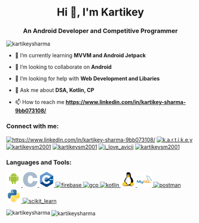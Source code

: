 <h1 align="center">Hi 👋, I'm Kartikey</h1>
<h3 align="center">An Android Developer and Competitive Programmer</h3>

<p align="left"> <img src="https://komarev.com/ghpvc/?username=kartikeysharma&label=Profile%20views&color=0e75b6&style=flat" alt="kartikeysharma" /> </p>

- 🌱 I’m currently learning **MVVM and Android Jetpack**

- 👯 I’m looking to collaborate on **Android**

- 🤝 I’m looking for help with **Web Development and Libaries**

- 💬 Ask me about **DSA, Kotlin, CP**

- 📫 How to reach me **https://www.linkedin.com/in/kartikey-sharma-9bb073108/**

<h3 align="left">Connect with me:</h3>
<p align="left">
<a href="https://linkedin.com/in/https://www.linkedin.com/in/kartikey-sharma-9bb073108/" target="blank"><img align="center" src="https://cdn.jsdelivr.net/npm/simple-icons@3.0.1/icons/linkedin.svg" alt="https://www.linkedin.com/in/kartikey-sharma-9bb073108/" height="30" width="40" /></a>
<a href="https://instagram.com/k.a.r.t.i.k.e.y" target="blank"><img align="center" src="https://cdn.jsdelivr.net/npm/simple-icons@3.0.1/icons/instagram.svg" alt="k.a.r.t.i.k.e.y" height="30" width="40" /></a>
<a href="https://www.codechef.com/users/kartikeysm2001" target="blank"><img align="center" src="https://cdn.jsdelivr.net/npm/simple-icons@3.1.0/icons/codechef.svg" alt="kartikeysm2001" height="30" width="40" /></a>
<a href="https://www.hackerrank.com/kartikeysm2001" target="blank"><img align="center" src="https://cdn.jsdelivr.net/npm/simple-icons@3.0.1/icons/hackerrank.svg" alt="kartikeysm2001" height="30" width="40" /></a>
<a href="https://codeforces.com/profile/i_love_avicii" target="blank"><img align="center" src="https://cdn.jsdelivr.net/npm/simple-icons@3.0.1/icons/codeforces.svg" alt="i_love_avicii" height="30" width="40" /></a>
<a href="https://www.leetcode.com/kartikeysm2001" target="blank"><img align="center" src="https://cdn.jsdelivr.net/npm/simple-icons@3.0.1/icons/leetcode.svg" alt="kartikeysm2001" height="30" width="40" /></a>
</p>

<h3 align="left">Languages and Tools:</h3>
<p align="left"> <a href="https://developer.android.com" target="_blank"> <img src="https://raw.githubusercontent.com/devicons/devicon/master/icons/android/android-original-wordmark.svg" alt="android" width="40" height="40"/> </a> <a href="https://www.cprogramming.com/" target="_blank"> <img src="https://raw.githubusercontent.com/devicons/devicon/master/icons/c/c-original.svg" alt="c" width="40" height="40"/> </a> <a href="https://www.w3schools.com/cpp/" target="_blank"> <img src="https://raw.githubusercontent.com/devicons/devicon/master/icons/cplusplus/cplusplus-original.svg" alt="cplusplus" width="40" height="40"/> </a> <a href="https://firebase.google.com/" target="_blank"> <img src="https://www.vectorlogo.zone/logos/firebase/firebase-icon.svg" alt="firebase" width="40" height="40"/> </a> <a href="https://cloud.google.com" target="_blank"> <img src="https://www.vectorlogo.zone/logos/google_cloud/google_cloud-icon.svg" alt="gcp" width="40" height="40"/> </a> <a href="https://kotlinlang.org" target="_blank"> <img src="https://www.vectorlogo.zone/logos/kotlinlang/kotlinlang-icon.svg" alt="kotlin" width="40" height="40"/> </a> <a href="https://www.linux.org/" target="_blank"> <img src="https://raw.githubusercontent.com/devicons/devicon/master/icons/linux/linux-original.svg" alt="linux" width="40" height="40"/> </a> <a href="https://www.mysql.com/" target="_blank"> <img src="https://raw.githubusercontent.com/devicons/devicon/master/icons/mysql/mysql-original-wordmark.svg" alt="mysql" width="40" height="40"/> </a> <a href="https://postman.com" target="_blank"> <img src="https://www.vectorlogo.zone/logos/getpostman/getpostman-icon.svg" alt="postman" width="40" height="40"/> </a> <a href="https://www.python.org" target="_blank"> <img src="https://raw.githubusercontent.com/devicons/devicon/master/icons/python/python-original.svg" alt="python" width="40" height="40"/> </a> <a href="https://scikit-learn.org/" target="_blank"> <img src="https://upload.wikimedia.org/wikipedia/commons/0/05/Scikit_learn_logo_small.svg" alt="scikit_learn" width="40" height="40"/> </a> </p>

<p><img align="left" src="https://github-readme-stats.vercel.app/api/top-langs?username=kartikeysharma&show_icons=true&locale=en&layout=compact" alt="kartikeysharma" /></p>

<p>&nbsp;<img align="center" src="https://github-readme-stats.vercel.app/api?username=kartikeysharma&show_icons=true&locale=en" alt="kartikeysharma" /></p>

